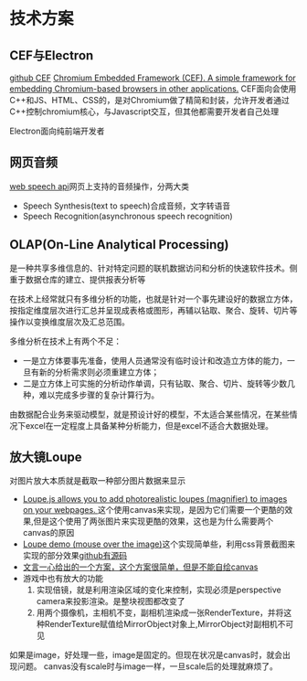 # 技术方案

## CEF与Electron

[github CEF](https://github.com/chromiumembedded/cef)
[Chromium Embedded Framework (CEF). A simple framework for embedding Chromium-based browsers in other applications.](https://bitbucket.org/chromiumembedded/workspace/projects/CEF)
CEF面向会使用C++和JS、HTML、CSS的，是对Chromium做了精简和封装，允许开发者通过C++控制chromium核心，与Javascript交互，但其他都需要开发者自己处理

Electron面向纯前端开发者

## 网页音频

[web speech api](https://developer.mozilla.org/en-US/docs/Web/API/Web_Speech_API)网页上支持的音频操作，分两大类
- Speech Synthesis(text to speech)合成音频，文字转语音
- Speech Recognition(asynchronous speech recognition)

## OLAP(On-Line Analytical Processing)

是一种共享多维信息的、针对特定问题的联机数据访问和分析的快速软件技术。侧重于数据仓库的建立、提供报表分析等

在技术上经常就只有多维分析的功能，也就是针对一个事先建设好的数据立方体，按指定维度层次进行汇总并呈现成表格或图形，再辅以钻取、聚合、旋转、切片等操作以变换维度层次及汇总范围。

多维分析在技术上有两个不足：
- 一是立方体要事先准备，使用人员通常没有临时设计和改造立方体的能力，一旦有新的分析需求则必须重建立方体；
- 二是立方体上可实施的分析动作单调，只有钻取、聚合、切片、旋转等少数几种，难以完成多步骤的复杂计算行为。

由数据配合业务来驱动模型，就是预设计好的模型，不太适合某些情况，在某些情况下excel在一定程度上具备某种分析能力，但是excel不适合大数据处理。

## 放大镜Loupe

对图片放大本质就是截取一种部分图片数据来显示
- [Loupe.js allows you to add photorealistic loupes (magnifier) to images on your webpages. ](http://sprayhank.github.io/CVI/loupe/)这个使用canvas来实现，是因为它们需要一个更酷的效果,但是这个使用了两张图片来实现更酷的效果，这也是为什么需要两个canvas的原因
- [Loupe demo (mouse over the image)](https://nishanths.github.io/loupe-js/)这个实现简单些，利用css背景截图来实现的部分效果[github有源码](https://github.com/nishanths/loupe-js)
- [文言一心给出的一个方案，这个方案很简单，但是不能自绘canvas](https://playcode.io/1833399?v=2)
- 游戏中也有放大的功能
    1. 实现倍镜，就是利用渲染区域的变化来控制，实现必须是perspective camera来投影渲染。是整块视图都改变了 
    2. 用两个摄像机，主相机不变，副相机渲染成一张RenderTexture，并将这种RenderTexture赋值给MirrorObject对象上,MirrorObject对副相机不可见

如果是image，好处理一些，image是固定的。但现在状况是canvas时，就会出现问题。
canvas没有scale时与image一样，一旦scale后的处理就麻烦了。


